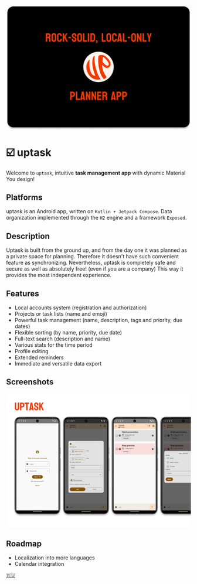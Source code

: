 ![Banner](images/banner.png)

# ☑️ uptask

Welcome to `uptask`, intuitive **task management app** with dynamic Material You design!

## Platforms

uptask is an Android app, written on `Kotlin + Jetpack Compose`. 
Data organization implemented through the `H2` engine and a framework `Exposed`.

## Description

Uptask is built from the ground up, and from the day one it was planned 
as a private space for planning.
Therefore it doesn't have such convenient feature as synchronizing.
Nevertheless, uptask is completely safe and secure as well as absolutely free! (even if you are a company)
This way it provides the most independent experience.

## Features

* Local accounts system (registration and authorization)
* Projects or task lists (name and emoji)
* Powerful task management (name, description, tags and priority, due dates)
* Flexible sorting (by name, priority, due date)
* Full-text search (description and name)
* Various stats for the time period
* Profile editing
* Extended reminders
* Immediate and versatile data export

## Screenshots

![Screenshots](images/screens.png)

## Roadmap

* Localization into more languages
* Calendar integration

[🇷🇺](README.md)
